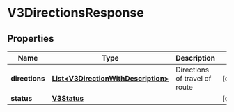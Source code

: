 

# V3DirectionsResponse


## Properties

| Name | Type | Description | Notes |
|------------ | ------------- | ------------- | -------------|
|**directions** | [**List&lt;V3DirectionWithDescription&gt;**](V3DirectionWithDescription.md) | Directions of travel of route |  [optional] |
|**status** | [**V3Status**](V3Status.md) |  |  [optional] |



